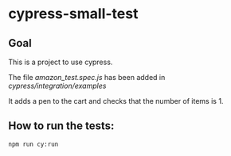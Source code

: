 # cypress-small-test

## Goal
This is a project to use cypress.

The file *amazon_test.spec.js* has been added in *cypress/integration/examples*

It adds a pen to the cart and checks that the number of items is 1.

## How to run the tests:
```bash
npm run cy:run
```
